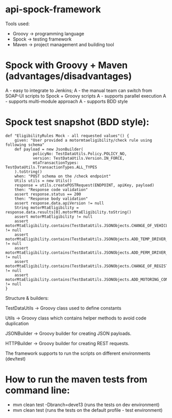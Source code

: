 # api-spock-framework

Tools used:
- Groovy -> programming language
- Spock -> testing framework
- Maven -> project management and building tool

# Spock with Groovy + Maven (advantages/disadvantages)
A - easy to integrate to Jenkins;
A - the manual team can switch from SOAP-UI scripts to Spock + Groovy scripts 
A - supports parallel execution
A - supports multi-module approach
A - supports BDD style

# Spock test snapshot (BDD style):
```
def "EligibilityRules Mock - all requested values"() {
    given: "User provided a motormtaeligibility/check rule using following schema"
    def payload = new JsonBuilder(
            policyNo: TestDataUtils.Policy.POLICY_NO,
            version: TestDataUtils.Version.IN_FORCE,
            mtaTransactionTypes: TestDataUtils.TransactionTypes.ALL_TYPES
    ).toString()
    when: "POST schema on the /check endpoint"
    Utils utils = new Utils()
    response = utils.createPOSTRequest(ENDPOINT, apiKey, payload)
    then: "Response code validation"
    assert response.status == 200
    then: "Response body validation"
    assert response.data.apiVersion != null
    String motorMtaEligibility = response.data.results[0].motorMtaEligibility.toString()
    assert motorMtaEligibility != null
    assert motorMtaEligibility.contains(TestDataUtils.JSONObjects.CHANGE_OF_VEHICLE_ALLOWED) != null
    assert motorMtaEligibility.contains(TestDataUtils.JSONObjects.ADD_TEMP_DRIVER_ALLOWED) != null
    assert motorMtaEligibility.contains(TestDataUtils.JSONObjects.ADD_PERM_DRIVER_ALLOWED) != null
    assert motorMtaEligibility.contains(TestDataUtils.JSONObjects.CHANGE_OF_REGISTRATION_ALLOWED) != null
    assert motorMtaEligibility.contains(TestDataUtils.JSONObjects.ADD_MOTORING_CONVICTION_ALLOWED) != null
}
```
Structure & builders: 

TestDataUtils -> Groovy class used to define constants 

Utils -> Groovy class which contains helper methods to avoid code duplication

JSONBuilder -> Groovy builder for creating JSON payloads.

HTTPBuilder -> Groovy builder for creating REST requests.

The framework supports to run the scripts on different environments (dev/test)

# How to run the maven tests from command line: 
- mvn clean test -Dbranch=deve13 (runs the tests on dev environment)
- mvn clean test (runs the tests on the default profile - test environment)
